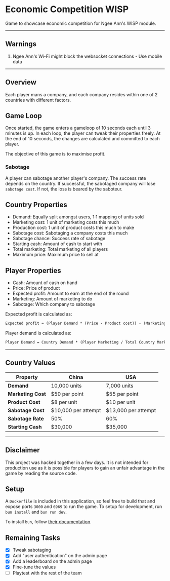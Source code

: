 # Economic Competition WISP

Game to showcase economic competition for Ngee Ann's WISP module.

---

## Warnings

1. Ngee Ann's Wi-Fi might block the websocket connections - Use mobile data

---

## Overview

Each player mans a company, and each company resides within one of 2 countries
with different factors.

## Game Loop

Once started, the game enters a gameloop of 10 seconds each until 3 minutes is up.
In each loop, the player can tweak their properties freely. At the end of 10 seconds,
the changes are calculated and committed to each player.

The objective of this game is to maximise profit.

### Sabotage

A player can sabotage another player's company. The success rate depends on the
country. If successful, the sabotaged company will lose `sabotage cost`. If not,
the loss is beared by the saboteur.

## Country Properties

- Demand: Equally split amongst users, 1:1 mapping of units sold
- Marketing cost: 1 unit of marketing costs this much
- Production cost: 1 unit of product costs this much to make
- Sabotage cost: Sabotaging a company costs this much
- Sabotage chance: Success rate of sabotage
- Starting cash: Amount of cash to start with
- Total marketing: Total marketing of all players
- Maximum price: Maximum price to sell at

## Player Properties

- Cash: Amount of cash on hand
- Price: Price of product
- Expected profit: Amount to earn at the end of the round
- Marketing: Amount of marketing to do
- Sabotage: Which company to sabotage

Expected profit is calculated as:

```txt
Expected profit = (Player Demand * (Price - Product cost)) - (Marketing cost * Marketing)
```

Player demand is calculated as:

```txt
Player Demand = Country Demand * (Player Marketing / Total Country Marketing) * (1 - (Price / Maximum Price))
```

---

## Country Values

| **Property**       | **China**             | **USA**              |
|--------------------|-----------------------|----------------------|
| **Demand**         | 10,000 units          | 7,000 units          |
| **Marketing Cost** | $50 per point         | $55 per point        |
| **Product Cost**   | $8 per unit           | $10 per unit         |
| **Sabotage Cost**  | $10,000 per attempt   | $13,000 per attempt  |
| **Sabotage Rate**  | 50%                   | 60%                  |
| **Starting Cash**  | $30,000               | $35,000              |

---

## Disclaimer

This project was hacked together in a few days. It is not intended for
production use as it is possible for players to gain an unfair advantage
in the game by reading the source code.

## Setup

A `Dockerfile` is included in this application, so feel free to build
that and expose ports `3000` and `6969` to run the game. To setup for
development, run `bun install` and `bun run dev`.

To install `bun`, follow [their documentation](https://bun.sh/docs/installation).

## Remaining Tasks

- [x] Tweak sabotaging
- [x] Add "user authentication" on the admin page
- [x] Add a leaderboard on the admin page
- [x] Fine-tune the values
- [ ] Playtest with the rest of the team
